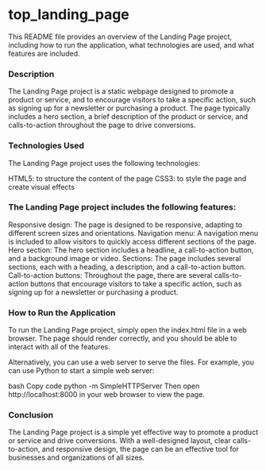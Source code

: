 # top_landing_page

This README file provides an overview of the Landing Page project, including how to run the application, what technologies are used, and what features are included.

### Description
The Landing Page project is a static webpage designed to promote a product or service, and to encourage visitors to take a specific action, such as signing up for a newsletter or purchasing a product. The page typically includes a hero section, a brief description of the product or service, and calls-to-action throughout the page to drive conversions.

### Technologies Used
The Landing Page project uses the following technologies:

HTML5: to structure the content of the page
CSS3: to style the page and create visual effects

### The Landing Page project includes the following features:

Responsive design: The page is designed to be responsive, adapting to different screen sizes and orientations.
Navigation menu: A navigation menu is included to allow visitors to quickly access different sections of the page.
Hero section: The hero section includes a headline, a call-to-action button, and a background image or video.
Sections: The page includes several sections, each with a heading, a description, and a call-to-action button.
Call-to-action buttons: Throughout the page, there are several calls-to-action buttons that encourage visitors to take a specific action, such as signing up for a newsletter or purchasing a product.

### How to Run the Application
To run the Landing Page project, simply open the index.html file in a web browser. The page should render correctly, and you should be able to interact with all of the features.

Alternatively, you can use a web server to serve the files. For example, you can use Python to start a simple web server:

bash
Copy code
python -m SimpleHTTPServer
Then open http://localhost:8000 in your web browser to view the page.

### Conclusion
The Landing Page project is a simple yet effective way to promote a product or service and drive conversions. With a well-designed layout, clear calls-to-action, and responsive design, the page can be an effective tool for businesses and organizations of all sizes.